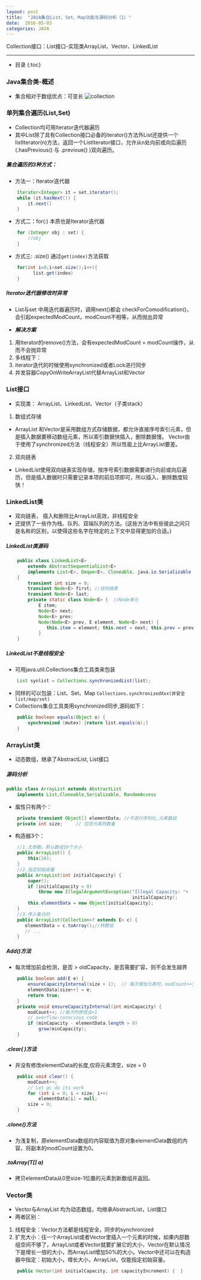 ```yaml
---
layout: post
title:  "JAVA集合List、Set、Map功能与源码分析（1）"
date:  2016-05-03
categories: JAVA
---
```


Collection接口：List接口-实现类ArrayList、Vector、LinkedList 

---

- 目录
{:toc}

### Java集合类-概述

- 集合相对于数组优点：可变长
![collection](/images/java-collection.png)
### 单列集合遍历(List,Set)

- Collection均可用Iterator迭代器遍历
- 其中List除了具有Collection接口必备的iterator()方法外List还提供一个listIterator(n)方法，返回一个ListIterator接口，允许从n处向前或向后遍历(.hasPrevious() 与 .previoue() )双向遍历。

##### 集合遍历的3种方式：

- 方法一：Iterator迭代器

```java
	Iterator<Integer> it = set.iterator();
	while (it.hasNext()) {
		it.next()
	}
```
- 方式二：for(:) 本质也是Iterator迭代器

```java
	for (Integer obj : set) {
		//obj
	}
```
- 方式三: .size() 通过`get(index)`方法获取

```java
	for(int i=0;i<set.size();i++){
		  list.get(index)
	}
```

##### ***Iterator迭代器修改时异常***

- List与set 中用迭代器遍历时，调用next()都会 checkForComodification()，会引起expectedModCount，modCount不相等，从而抛出异常

- ***解决方案***
1. 用Iterator的remove()方法，会有expectedModCount = modCount操作，从而不会抛异常
2. 多线程下：
1. iterator迭代的时候使用synchronized或者Lock进行同步
2. 并发容器CopyOnWriteArrayList代替ArrayList和Vector

### List接口

- 实现类： ArrayList、LinkedList、Vector（子类stack）

1. 数组式存储
- ArrayList 和Vector是采用数组方式存储数据，都允许直接序号索引元素，但是插入数据要移动数组元素，所以索引数据快插入，删除数据慢。
Vector由于使用了synchronized方法（线程安全）所以性能上比ArrayList要差。
2. 双向链表
- LinkedList使用双向链表实现存储，按序号索引数据需要进行向前或向后遍历，但是插入数据时只需要记录本项的前后项即可，所以插入、删除数度较快！

### LinkedList类

- 双向链表， 插入和删除比ArrayList高效，非线程安全
- 还提供了一些作为栈、队列、双端队列的方法。(这些方法中有些彼此之间只是名称的区别，以使得这些名字在特定的上下文中显得更加的合适。)

##### LinkedList类源码

```java
	public class LinkedList<E>
		extends AbstractSequentialList<E>
		implements List<E>, Deque<E>, Cloneable, java.io.Serializable
	{	
		transient int size = 0;
		transient Node<E> first; //双向链表
		transient Node<E> last;
		private static class Node<E> {  //Node单元
			E item;
			Node<E> next;
			Node<E> prev;
			Node(Node<E> prev, E element, Node<E> next) {
			   this.item = element; this.next = next; this.prev = prev;
			}
	}
```

##### LinkedList不是线程安全
- 可用java.util.Collections集合工具类来包装

```java
	List synlist = Collections.synchronizedList(list);
```
- 同样的可以包装：List、Set、Map
 `Collections.synchronizedXxx(非安全list/map/set)`
- Collections集合工具类用synchronized同步,源码如下：

```java
	public boolean equals(Object o) {
		synchronized (mutex) {return list.equals(o);}
	}
```

### ArrayList类
- 动态数组，继承了AbstractList, List接口

##### 源码分析

```java
public class ArrayList extends AbstractList  
	implements List,Cloneable,Serializable, RandomAccess
```
- 属性只有两个：

```java
	private transient Object[] elementData; //不进行序列化,元素数组
	private int size;     // 包含元素的数量
```
- 构造器3个：

```java
	//1.无参数，默认数组10个大小
    public ArrayList() {
        this(10);
    }
    //2.指定初始容量
	public ArrayList(int initialCapacity) {
        super();
        if (initialCapacity < 0)
            throw new IllegalArgumentException("Illegal Capacity: "+
                                               initialCapacity);
        this.elementData = new Object[initialCapacity];
	}
	//3.传入集合的
	public ArrayList(Collection<? extends E> c) {
	   elementData = c.toArray();//转数组
	   // ... 
	}
```
##### Add()方法
- 每次增加前会检测，是否 > oldCapacity，是否需要扩容，则不会发生越界

```java
	public boolean add(E e) {
		ensureCapacityInternal(size + 1);  // 每次增加元素时，modCount++;    
		elementData[size++] = e;
		return true;
	}
	private void ensureCapacityInternal(int minCapacity) {
        modCount++; //每次均修改会+1
        // overflow-conscious code
        if (minCapacity - elementData.length > 0)
            grow(minCapacity);
	}
```

##### .clear( )方法
- 并没有修改elementData的长度,仅将元素清空，size = 0

```java
	public void clear() {
		modCount++; 
		// Let gc do its work
		for (int i = 0; i < size; i++)
			elementData[i] = null;
		size = 0;
	}
```

##### .clone()方法
- 为浅复制，原elementData数组的内容赋值为原对象elementData数组的内容，将副本的modCount设置为0。

##### .toArray(T[] a) 
- 拷贝elementData从0至size-1位置的元素到新数组并返回。

### Vector类

- Vector与ArrayList 均为动态数组，均继承AbstractList，List接口
- 两者区别：
1. 线程安全：Vector方法都是线程安全，同步的synchronized
2. 扩充大小：往一个ArrayList或者Vector里插入一个元素的时候，如果内部数组空间不够了，ArrayList或者Vector就要扩展它的大小，Vector在默认情况下是增长一倍的大小，而ArrayList增加50%的大小。Vector中还可以在构造器中指定：初始大小，增长大小，ArrayList，仅能指定初始容量。

```java
	public Vector(int initialCapacity, int capacityIncrement) {  }
```